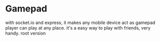 # Gamepad
with socket.io and express, it makes any mobile device act as gamepad
player can play at any place.
it's a easy way to play with friends, very handy.
root version
